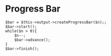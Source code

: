 # Progress Bar

```$n = 4000;
$bar = $this->output->createProgressBar($n);;
$bar->start();
while($n > 0){
    $n--;
    $bar->advance();
}
$bar->finish();
```
